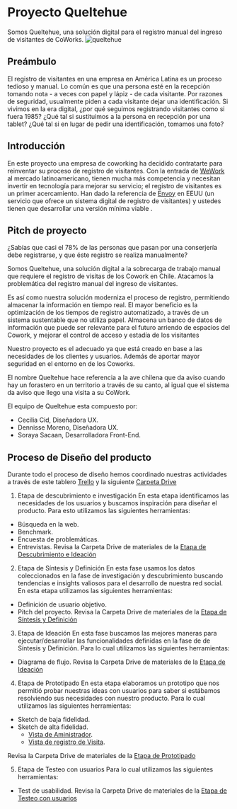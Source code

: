 # Proyecto Queltehue
Somos Queltehue, una solución digital para el registro manual del ingreso de visitantes de CoWorks. 
![queltehue](https://user-images.githubusercontent.com/18310311/47162803-13f7c880-d2cb-11e8-80a1-bf4073024234.PNG)

## Preámbulo
El registro de visitantes en una empresa en América Latina es un proceso tedioso y manual. Lo común es que una persona esté en la recepción tomando nota - a veces con papel y lápiz - de cada visitante. Por razones de seguridad, usualmente piden a cada visitante dejar una identificación. Si vivimos en la era digital, ¿por qué seguimos registrando visitantes como si fuera 1985? ¿Qué tal si sustituimos a la persona en recepción por una tablet? ¿Qué tal si en lugar de pedir una identificación, tomamos una foto? 

## Introducción
En este proyecto una empresa de coworking ha decidido contratarte para reinventar su proceso de registro de visitantes. Con la entrada de [WeWork](https://www.googleadservices.com/pagead/aclk?sa=L&ai=DChcSEwilrK_T5KjcAhWCj7MKHexzAEgYABAAGgJxbg&ohost=www.google.cl&cid=CAASE-RoAxXTp1Cd0ErxEHpPSGuF4Hk&sig=AOD64_38ykNPf0QRtI9n4CFtpQpth-MrNQ&q=&ved=0ahUKEwjswKvT5KjcAhVkU98KHUcYCeMQ0QwIJA&adurl=) al mercado latinoamericano, tienen mucha más competencia y necesitan invertir en tecnología para mejorar su servicio; el registro de visitantes es un primer acercamiento. Han dado la referencia de [Envoy](https://envoy.com/) en EEUU (un servicio que ofrece un sistema digital de registro de visitantes) y ustedes tienen que desarrollar una versión mínima viable . 

## Pitch de proyecto
¿Sabías que casi el 78% de las personas que pasan por una conserjería debe registrarse, y que éste registro se realiza manualmente?

Somos Queltehue, una solución digital a la sobrecarga de trabajo manual que requiere el registro de visitas de los Cowork en Chile. Atacamos la problemática del registro manual del ingreso de visitantes.

Es así como nuestra solución moderniza el proceso de registro, permitiendo almacenar la información en tiempo real. El mayor beneficio es la optimización de los tiempos de registro automatizado, a través de un sistema sustentable que no utiliza papel. Almacena un banco de datos de información que puede ser relevante para el futuro arriendo de espacios del Cowork, y mejorar el control de acceso y estadía de los visitantes

Nuestro proyecto es el adecuado ya que está creado en base a las necesidades de los clientes y usuarios. Además de aportar mayor seguridad en el entorno en de los Coworks.

El nombre Queltehue hace referencia a la ave chilena que da aviso cuando hay un forastero en un territorio a través de su canto, al igual que el sistema da aviso que llego una visita a su CoWork.

El equipo de Queltehue esta compuesto por:
- Cecilia Cid, Diseñadora UX.
- Dennisse Moreno, Diseñadora UX.
- Soraya Sacaan, Desarrolladora Front-End.

## Proceso de Diseño del producto
Durante todo el proceso de diseño hemos coordinado nuestras actividades a través de este tablero [Trello](https://trello.com/b/Pfn5OQZA/proyecto-final-common-core)  y la siguiente [Carpeta Drive](https://drive.google.com/open?id=1hjlG3ofFfeu3sR8eP4YAQnUtJ6ILdfC5)

1. Etapa de descubrimiento e investigación
En esta etapa identificamos las necesidades de los usuarios y buscamos inspiración para diseñar el producto. Para esto utilizamos las siguientes herramientas:
- Búsqueda en la web.
- Benchmark.
- Encuesta de problemáticas.
- Entrevistas.
Revisa la Carpeta Drive de materiales de la [Etapa de Descubrimiento e Ideación](https://drive.google.com/open?id=1GrpHbscgruQGZnnnRp4jkX51Hl3GsFMy)

2. Etapa de Síntesis y Definición
En esta fase usamos los datos coleccionados en la fase de investigación y descubrimiento buscando tendencias e insights valiosos para el desarrollo de nuestra red social.
En esta etapa utilizamos las siguientes herramientas:
- Definición de usuario objetivo.
- Pitch del proyecto.
Revisa la Carpeta Drive de materiales de la [Etapa de Síntesis y Definición](https://drive.google.com/open?id=1DH8dKZ4ZoGg_8VWu9co-lCsqg5h11kKf)

3. Etapa de Ideación
En esta fase buscamos las mejores maneras para ejecutar/desarrollar las funcionalidades definidas en la fase de de Síntesis y Definición. Para lo cual utilizamos las siguientes herramientas:
- Diagrama de flujo.
Revisa la Carpeta Drive de materiales de la [Etapa de Ideación](https://drive.google.com/open?id=1PWZD1TmLkKccX2xNQNnk9G4m4fWXPiW6)

4. Etapa de Prototipado
En esta etapa elaboramos un prototipo que nos permitió probar nuestras ideas con usuarios para saber si estábamos resolviendo sus necesidades con nuestro producto. Para lo cual utilizamos las siguientes herramientas:
- Sketch de baja fidelidad.
- Sketch de alta fidelidad.
  -  [Vista de Aministrador](https://marvelapp.com/5dhh6g5/screen/46183165).
  -  [Vista de registro de Visita](https://marvelapp.com/18960j96/screen/46181521).

Revisa la Carpeta Drive de materiales de la [Etapa de Prototipado](https://drive.google.com/open?id=1OcuGyXeRx2c6dBhyPRK6jOZgwJ58ElD2)

5. Etapa de Testeo con usuarios
Para lo cual utilizamos las siguientes herramientas:
- Test de usabilidad.
Revisa la Carpeta Drive de materiales de la [Etapa de Testeo con usuarios](https://drive.google.com/open?id=1XGcltlhn9MUhdbSxkba8KY6aU058Lnhy)


